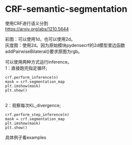 # CRF-semantic-segmentation<br>
使用CRF进行语义分割<br>
https://arxiv.org/abs/1210.5644

彩图：可以使用1d，也可以使用2d。<br>
灰度图：使用2d。因为原始模块pydensecrf的2d模型里边函数addPairwiseBilateral()要求原图为rgb。<br>


可以使用两种方式运行inference。<br>
1：直接跑完指定循环;<br>
```
crf.perform_inference(n)
mask = crf.segmentation_map
plt.imshow(mask)
plt.show()
```
<br>
2：观察每次KL_divergence;<br>

```
crf.perform_step_inference(n)
mask = crf.segmentation_map
plt.imshow(mask)
plt.show()
```

具体例子看examples<br>


